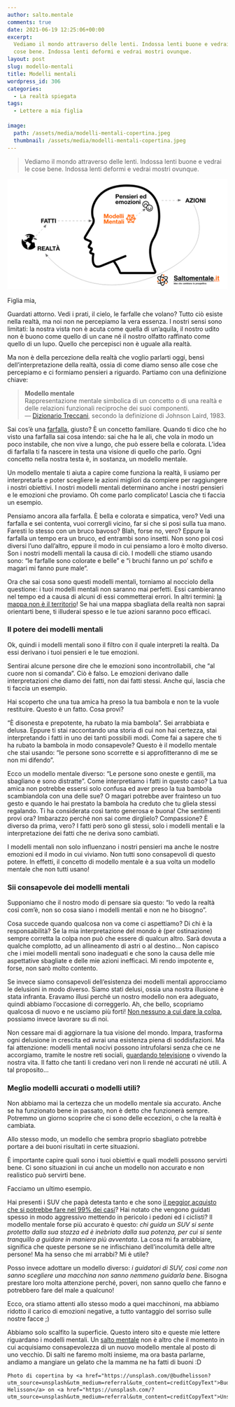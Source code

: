 ```yaml
---
author: salto.mentale
comments: true
date: 2021-06-19 12:25:06+00:00
excerpt:
  Vediamo il mondo attraverso delle lenti. Indossa lenti buone e vedrai le
  cose bene. Indossa lenti deformi e vedrai mostri ovunque.
layout: post
slug: modello-mentali
title: Modelli mentali
wordpress_id: 306
categories:
  - La realtà spiegata
tags:
  - Lettere a mia figlia

image:
  path: /assets/media/modelli-mentali-copertina.jpeg
  thumbnail: /assets/media/modelli-mentali-copertina.jpeg
---
```


> Vediamo il mondo attraverso delle lenti. Indossa lenti buone e vedrai le cose bene. Indossa lenti deformi e vedrai mostri ovunque.


![](/assets/media/Modelli-mentali.png)

Figlia mia,

Guardati attorno. Vedi i prati, il cielo, le farfalle che volano? Tutto ciò esiste nella realtà, ma noi non ne percepiamo la vera essenza. I nostri sensi sono limitati: la nostra vista non è acuta come quella di un’aquila, il nostro udito non è buono come quello di un cane né il nostro olfatto raffinato come quello di un lupo. Quello che percepisci non è uguale alla realtà.

Ma non è della percezione della realtà che voglio parlarti oggi, bensì dell’interpretazione della realtà, ossia di come diamo senso alle cose che percepiamo e ci formiamo pensieri a riguardo. Partiamo con una definizione chiave:

> **Modello mentale**  
Rappresentazione mentale simbolica di un concetto o di una realtà e delle relazioni funzionali reciproche dei suoi componenti.  
— [Dizionario Treccani](https://treccani.it/enciclopedia/modello-mentale_%28Dizionario-di-Medicina%29/), secondo la definizione di Johnson Laird, 1983.


Sai cos’è una [farfalla](https://it.wikipedia.org/wiki/Farfalla), giusto? È un concetto familiare. Quando ti dico che ho visto una farfalla sai cosa intendo: sai che ha le ali, che vola in modo un poco instabile, che non vive a lungo, che può essere bella e colorata. L’idea di farfalla ti fa nascere in testa una visione di quello che parlo. Ogni concetto nella nostra testa è, in sostanza, un modello mentale.

Un modello mentale ti aiuta a capire come funziona la realtà, li usiamo per interpretarla e poter scegliere le azioni migliori da compiere per raggiungere i nostri obiettivi. I nostri modelli mentali determinano anche i nostri pensieri e le emozioni che proviamo. Oh come parlo complicato! Lascia che ti faccia un esempio.

Pensiamo ancora alla farfalla. È bella e colorata e simpatica, vero? Vedi una farfalla e sei contenta, vuoi corrergli vicino, far si che si posi sulla tua mano. Faresti lo stesso con un bruco bavoso? Blah, forse no, vero? Eppure la farfalla un tempo era un bruco, ed entrambi sono insetti. Non sono poi così diversi l’uno dall’altro, eppure il modo in cui pensiamo a loro è molto diverso. Son i nostri modelli mentali la causa di ciò. I modelli che stiamo usando sono: “le farfalle sono colorate e belle” e “i bruchi fanno un po’ schifo e magari mi fanno pure male“.

Ora che sai cosa sono questi modelli mentali, torniamo al nocciolo della questione: i tuoi modelli mentali non saranno mai perfetti. Essi cambieranno nel tempo ed a causa di alcuni di essi commetterai errori. In altri termini: [la mappa non è il territorio](/la-mappa-non-e-il-territorio/)! Se hai una mappa sbagliata della realtà non saprai orientarti bene, ti illuderai spesso e le tue azioni saranno poco efficaci.

### Il potere dei modelli mentali

Ok, quindi i modelli mentali sono il filtro con il quale interpreti la realtà. Da essi derivano i tuoi pensieri e le tue emozioni.

Sentirai alcune persone dire che le emozioni sono incontrollabili, che “al cuore non si comanda”. Ciò è falso. Le emozioni derivano dalle interpretazioni che diamo dei fatti, non dai fatti stessi. Anche qui, lascia che ti faccia un esempio.

Hai scoperto che una tua amica ha preso la tua bambola e non te la vuole restituire. Questo è un fatto. Cosa provi?

“È disonesta e prepotente, ha rubato la mia bambola”. Sei arrabbiata e delusa. Eppure ti stai raccontando una storia di cui non hai certezza, stai interpretando i fatti in uno dei tanti possibili modi. Come fai a sapere che ti ha rubato la bambola in modo consapevole? Questo è il modello mentale che stai usando: “le persone sono scorrette e si approfitteranno di me se non mi difendo”.

Ecco un modello mentale diverso: “Le persone sono oneste e gentili, ma sbagliano e sono distratte”. Come interpretiamo i fatti in questo caso? La tua amica non potrebbe essersi solo confusa ed aver preso la tua bambola scambiandola con una delle sue? O magari potrebbe aver frainteso un tuo gesto e quando le hai prestato la bambola ha creduto che tu gliela stessi regalando. Ti ha considerata così tanto generosa e buona! Che sentimenti provi ora? Imbarazzo perché non sai come dirglielo? Compassione? È diverso da prima, vero? I fatti però sono gli stessi, solo i modelli mentali e la interpretazione dei fatti che ne deriva sono cambiati.

I modelli mentali non solo influenzano i nostri pensieri ma anche le nostre emozioni ed il modo in cui viviamo. Non tutti sono consapevoli di questo potere. In effetti, il concetto di modello mentale è a sua volta un modello mentale che non tutti usano!

### Sii consapevole dei modelli mentali

Supponiamo che il nostro modo di pensare sia questo: “Io vedo la realtà così com’è, non so cosa siano i modelli mentali e non ne ho bisogno”.

Cosa succede quando qualcosa non va come ci aspettiamo? Di chi è la responsabilità? Se la mia interpretazione del mondo è (per ostinazione) sempre corretta la colpa non può che essere di qualcun altro. Sarà dovuta a qualche complotto, ad un allineamento di astri o al destino… Non capisco che i miei modelli mentali sono inadeguati e che sono la causa delle mie aspettative sbagliate e delle mie azioni inefficaci. Mi rendo impotente e, forse, non sarò molto contento.

Se invece siamo consapevoli dell’esistenza dei modelli mentali approcciamo le delusioni in modo diverso. Siamo stati delusi, ossia una nostra illusione è stata infranta. Eravamo illusi perché un nostro modello non era adeguato, quindi abbiamo l’occasione di correggerlo. Ah, che bello, scopriamo qualcosa di nuovo e ne usciamo più forti! [Non nessuno a cui dare la colpa](/tatismo/), possiamo invece lavorare su di noi.

Non cessare mai di aggiornare la tua visione del mondo. Impara, trasforma ogni delusione in crescita ed avrai una esistenza piena di soddisfazioni. Ma fai attenzione: modelli mentali nocivi possono intrufolarsi senza che ce ne accorgiamo, tramite le nostre reti sociali, [guardando televisione](/televisione-quanto-costa-davvero/) o vivendo la nostra vita. Il fatto che tanti li credano veri non li rende né accurati né utili. A tal proposito…

### Meglio modelli accurati o modelli utili?

Non abbiamo mai la certezza che un modello mentale sia accurato. Anche se ha funzionato bene in passato, non è detto che funzionerà sempre. Potremmo un giorno scoprire che ci sono delle eccezioni, o che la realtà è cambiata.

Allo stesso modo, un modello che sembra proprio sbagliato potrebbe portare a dei buoni risultati in certe situazioni.

È importante capire quali sono i tuoi obiettivi e quali modelli possono servirti bene. Ci sono situazioni in cui anche un modello non accurato e non realistico può servirti bene.

Facciamo un ultimo esempio.

Hai presenti i SUV che papà detesta tanto e che sono [il peggior acquisto che si potrebbe fare nel 99% dei casi](/stai-regalandoti-carbone/)? Hai notato che vengono guidati spesso in modo aggressivo mettendo in pericolo i pedoni ed i ciclisti? Il modello mentale forse più accurato è questo: _chi guida un SUV si sente protetto dalla sua stazza ed è inebriato dalla sua potenza, per cui si sente tranquillo a guidare in maniera più avventata_. La cosa mi fa arrabbiare, significa che queste persone se ne infischiano dell’incolumità delle altre persone! Ma ha senso che mi arrabbi? Mi è utile?

Posso invece adottare un modello diverso: _i guidatori di SUV, così come non sanno scegliere una macchina non sanno nemmeno guidarla bene_. Bisogna prestare loro molta attenzione perché, poveri, non sanno quello che fanno e potrebbero fare del male a qualcuno!

Ecco, ora stiamo attenti allo stesso modo a quei macchinoni, ma abbiamo ridotto il carico di emozioni negative, a tutto vantaggio del sorriso sulle nostre facce ;)

Abbiamo solo scalfito la superficie. Questo intero sito e queste mie lettere riguardano i modelli mentali. Un [salto mentale](/cose-un-salto-mentale/) non è altro che il momento in cui acquisiamo consapevolezza di un nuovo modello mentale al posto di uno vecchio. Di salti ne faremo molti insieme, ma ora basta parlarne, andiamo a mangiare un gelato che la mamma ne ha fatti di buoni :D

    Photo di copertina by <a href="https://unsplash.com/@budhelisson?utm_source=unsplash&utm_medium=referral&utm_content=creditCopyText">Bud Helisson</a> on <a href="https://unsplash.com/?utm_source=unsplash&utm_medium=referral&utm_content=creditCopyText">Unsplash</a>
